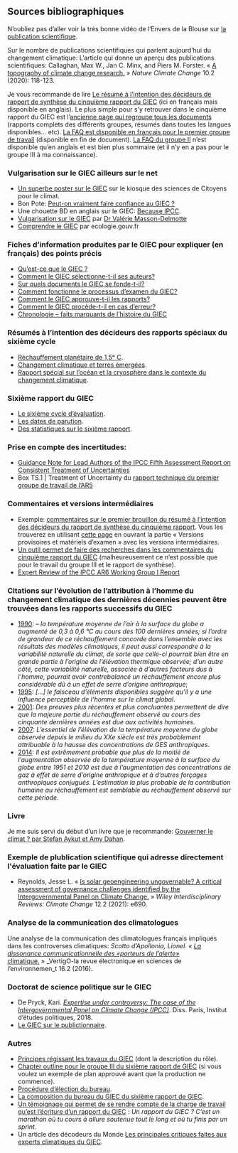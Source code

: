 ## Sources bibliographiques

N’oubliez pas d’aller voir la très bonne vidéo de l’Envers de la Blouse sur [la publication scientifique](https://www.youtube.com/watch?v=LDgd2ShMh80).

Sur le nombre de publications scientifiques qui parlent aujourd’hui du changement climatique:
L’article qui donne un aperçu des publications scientifiques: Callaghan, Max W., Jan C. Minx, and Piers M. Forster. « [A topography of climate change research.](https://www.nature.com/articles/s41558-019-0684-5?proof=t) » _Nature Climate Change_ 10.2 (2020): 118-123.

Je vous recommande de lire [Le résumé à l’intention des décideurs de rapport de synthèse du cinquième rapport du GIEC](https://archive.ipcc.ch/pdf/assessment-report/ar5/syr/AR5_SYR_FINAL_SPM_fr.pdf) (ici en français mais disponible en anglais). Le plus simple pour s’y retrouver dans le cinquième rapport du GIEC est l’[ancienne page qui regroupe tous les documents](https://archive.ipcc.ch/report/ar5/wg1/index_fr.shtml) (rapports complets des différents groupes, résumés dans toutes les langues disponibles… etc). [La FAQ est disponible en français pour le premier groupe de travail](https://archive.ipcc.ch/pdf/assessment-report/ar5/wg1/WG1AR5_SummaryVolume_FINAL_FRENCH.pdf) (disponible en fin de document). [La FAQ du groupe II](https://archive.ipcc.ch/report/ar5/wg2/docs/WGIIAR5-FAQs_FINAL.pdf) n’est disponible qu’en anglais et est bien plus sommaire (et il n’y en a pas pour le groupe III à ma connaissance).

### Vulgarisation sur le GIEC ailleurs sur le net

- [Un superbe poster sur le GIEC](https://drive.google.com/file/d/17f6eevkRGLvE8lzD9efhvgOEuwu_TkKa/view) sur le kiosque des sciences de Citoyens pour le climat.  
- Bon Pote: [Peut-on vraiment faire confiance au GIEC ?](https://bonpote.com/climat-peut-on-vraiment-faire-confiance-au-giec/)  
- Une chouette BD en anglais sur le GIEC: [Because IPCC](https://becauseipcc.thesuccession.ca/page/2/).  
- [Vulgarisation sur le GIEC](https://mobile.twitter.com/valmasdel/status/1159525815002030080) par [Dr Valérie Masson-Delmotte](https://mobile.twitter.com/valmasdel)  
- [Comprendre le GIEC](https://www.ecologie.gouv.fr/comprendre-giec) par ecologie.gouv.fr

### Fiches d’information produites par le GIEC pour expliquer (en français) des points précis

- [Qu’est-ce que le GIEC ?](https://www.ipcc.ch/site/assets/uploads/2018/04/FS_what_ipcc_fr.pdf)  
- [Comment le GIEC sélectionne-t-il ses auteurs?](https://www.ipcc.ch/site/assets/uploads/2018/04/FS_select_authors_fr.pdf)  
- [Sur quels documents le GIEC se fonde-t-il?](https://www.ipcc.ch/site/assets/uploads/2018/04/FS_ipcc_assess_fr.pdf)  
- [Comment fonctionne le processus d’examen du GIEC?](https://www.ipcc.ch/site/assets/uploads/2018/04/FS_review_process_fr.pdf)  
- [Comment le GIEC approuve-t-il les rapports?](https://www.ipcc.ch/site/assets/uploads/2018/04/FS_ipcc_approve_fr.pdf)  
- [Comment le GIEC procède-t-il en cas d’erreur?](https://www.ipcc.ch/site/assets/uploads/2018/04/FS_ipcc_deals_errors_fr.pdf)  
- [Chronologie – faits marquants de l’histoire du GIEC](https://www.ipcc.ch/site/assets/uploads/2018/04/FS_timeline_fr.pdf)

### Résumés à l’intention des décideurs des rapports spéciaux du sixième cycle

- [Réchauffement planétaire de 1,5° C](https://www.ipcc.ch/site/assets/uploads/sites/2/2019/09/IPCC-Special-Report-1.5-SPM_fr.pdf).  
- [Changement climatique et terres émergées](https://www.ipcc.ch/site/assets/uploads/sites/4/2020/06/SRCCL_SPM_fr.pdf).  
- [Rapport spécial sur l’océan et la cryosphère dans le contexte du changement climatique](https://www.ipcc.ch/site/assets/uploads/sites/3/2020/07/SROCC_SPM_fr.pdf).

### Sixième rapport du GIEC

- [Le sixième cycle d’évaluation](https://www.ipcc.ch/site/assets/uploads/2020/05/2020-AC6_fr.pdf).
- [Les dates de parution](https://www.ipcc.ch/2021/05/28/press-release-ar6-wgii-wgiii-syr-approval-sessions/).
- [Des statistiques sur le sixième rapport](https://www.ipcc.ch/site/assets/uploads/2021/06/Fact_sheet_AR6.pdf).

### Prise en compte des incertitudes:  

- [Guidance Note for Lead Authors of the IPCC Fifth Assessment Report on Consistent Treatment of Uncertainties](https://www.ipcc.ch/site/assets/uploads/2017/08/AR5_Uncertainty_Guidance_Note.pdf) 
- Box TS.1 | Treatment of Uncertainty du [rapport technique du premier groupe de travail de l’AR5](https://archive.ipcc.ch/pdf/assessment-report/ar5/wg1/WG1AR5_TS_FINAL.pdf)

### Commentaires et versions intermédiaires

- Exemple: [commentaires sur le premier brouillon du résumé à l’intention des décideurs du rapport de synthèse du cinquième rapport](https://archive.ipcc.ch/pdf/assessment-report/ar5/syr/drafts/Comments_SPM_AR5_SYR.pdf). Vous les trouverez en utilisant [cette page](https://archive.ipcc.ch/report/ar5/wg1/index_fr.shtml) en ouvrant la partie « Versions provisoires et matériels d’examen » avec les versions intermédiaires.
- [Un outil permet de faire des recherches dans les commentaires du cinquième rapport du GIEC](https://archive.ipcc.ch/report/ar5/utilities/comments.php) (malheureusement ce n’est possible que pour le travail du groupe III et le rapport de synthèse).  
- [Expert Review of the IPCC AR6 Working Group I Report](https://www.ipcc.ch/site/assets/uploads/2019/04/AR6_WGI_FOD_Expert_Review_GuidanceNote.pdf)

### Citations sur l’évolution de l’attribution à l’homme du changement climatique des dernières décennies peuvent être trouvées dans les rapports successifs du GIEC

- [1990](https://www.ipcc.ch/site/assets/uploads/2018/05/ipcc_90_92_assessments_far_full_report_fr.pdf): _– la température moyenne de l’air à la surface du globe a augmenté de 0,3 à 0,6 °C au cours des 100 dernières années; si l’ordre de grandeur de ce réchauffement concorde dans l’ensemble avec les résultats des modèles climatiques, il peut aussi correspondre à la variabilité naturelle du climat, de sorte que celle-ci pourrait bien être en grande partie à l’origine de l’élévation thermique observée; d’un autre côté, cette variabilité naturelle, associée à d’autres facteurs dus à l’homme, pourrait avoir contrebalancé un réchauffement encore plus considérable dû à un effet de serre d’origine anthropique_;  
- [1995](https://www.ipcc.ch/site/assets/uploads/2018/05/2nd-assessment-fr.pdf): _\[…\] le faisceau d’éléments disponibles suggère qu’il y a une influence perceptible de l’homme sur le climat global_.  
- [2001](https://www.ipcc.ch/site/assets/uploads/2018/08/TAR_syrfull_fr.pdf): _Des preuves plus récentes et plus concluantes permettent de dire que la majeure partie du réchauffement observé au cours des cinquante dernières années est due aux activités humaines_.  
- [2007](https://www.ipcc.ch/site/assets/uploads/2018/02/ar4_syr_fr.pdf): _L’essentiel de l’élévation de la température moyenne du globe observée depuis le milieu du XXe siècle est très probablement attribuable à la hausse des concentrations de GES anthropiques_.  
- [2014](https://archive.ipcc.ch/pdf/assessment-report/ar5/syr/AR5_SYR_FINAL_SPM_fr.pdf): _Il est extrêmement probable que plus de la moitié de l’augmentation observée de la température moyenne à la surface du globe entre 1951 et 2010 est due à l’augmentation des concentrations de gaz à effet de serre d’origine anthropique et à d’autres forçages anthropiques conjugués. L’estimation la plus probable de la contribution humaine au réchauffement est semblable au réchauffement observé sur cette période._

### Livre

Je me suis servi du début d’un livre que je recommande: [Gouverner le climat ? par Stefan Aykut et Amy Dahan](http://www.pressesdesciencespo.fr/fr/book/?GCOI=27246100821210).

### Exemple de plublication scientifique qui adresse directement l'évaluation faite par le GIEC

- Reynolds, Jesse L. « [Is solar geoengineering ungovernable? A critical assessment of governance challenges identified by the Intergovernmental Panel on Climate Change.](https://wires.onlinelibrary.wiley.com/doi/10.1002/wcc.690) » _Wiley Interdisciplinary Reviews: Climate Change_ 12.2 (2021): e690.

### Analyse de la communication des climatologues

Une analyse de la communication des climatologues français impliqués dans les controverses climatiques: _Scotto d’Apollonia, Lionel. « [La dissonance communicationnelle des «porteurs de l’alerte»](https://journals.openedition.org/vertigo/17733#ftn13)_ [climatique.](https://journals.openedition.org/vertigo/17733#ftn13) » _VertigO-la revue électronique en sciences de l’environnemen_t 16.2 (2016).

### Doctorat de science politique sur le GIEC

- De Pryck, Kari. _[Expertise under controversy: The case of the Intergovernmental Panel on Climate Change (IPCC)](http://www.theses.fr/2018IEPP0037)_. Diss. Paris, Institut d’études politiques, 2018.
- [Le GIEC sur le publictionnaire](http://publictionnaire.huma-num.fr/notice/giec/).

### Autres

- [Principes régissant les travaux du GIEC](https://www.ipcc.ch/site/assets/uploads/2018/09/ipcc_principles_fr.pdf) (dont la description du rôle).
- [Chapter outline pour le groupe III du sixième rapport de GIEC](https://www.ipcc.ch/site/assets/uploads/2018/03/AR6_WGIII_outlines_P46.pdf) (si vous voulez un exemple de plan approuvé avant que la production ne commence).
- [Procédure d’élection du bureau](https://www.ipcc.ch/site/assets/uploads/2018/05/070720150919-p42_inf1_evoting_procedures_and_practices.pdf).  
- [La composition du bureau du GIEC du sixième rapport de GIEC](https://www.ipcc.ch/election-results/).
- [Un témoignage qui permet de se rendre compte de la charge de travail qu’est l’écriture d’un rapport du GIEC](http://www.meteofrance.fr/actualites/76032133-samuel-morin-mon-experience-au-giec-3-3) : _Un rapport du GIEC ? C’est un marathon où tu cours à allure soutenue tout le long et où tu finis par un sprint_.
- Un article des décodeurs du Monde [Les principales critiques faites aux experts climatiques du GIEC](https://www.lemonde.fr/les-decodeurs/article/2019/08/02/dereglement-climatique-les-cinq-critiques-recurrentes-adressees-au-giec_5495740_4355770.html).
